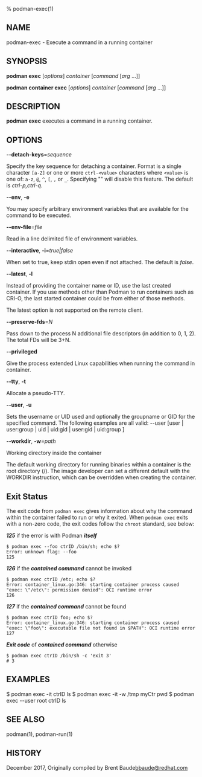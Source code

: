 % podman-exec(1)

## NAME
podman\-exec - Execute a command in a running container

## SYNOPSIS
**podman exec** [*options*] *container* [*command* [*arg* ...]]

**podman container exec** [*options*] *container* [*command* [*arg* ...]]

## DESCRIPTION
**podman exec** executes a command in a running container.

## OPTIONS

**--detach-keys**=*sequence*

Specify the key sequence for detaching a container. Format is a single character `[a-Z]` or one or more `ctrl-<value>` characters where `<value>` is one of: `a-z`, `@`, `^`, `[`, `,` or `_`. Specifying "" will disable this feature. The default is *ctrl-p,ctrl-q*.

**--env**, **-e**

You may specify arbitrary environment variables that are available for the
command to be executed.

**--env-file**=*file*

Read in a line delimited file of environment variables.

**--interactive**, **-i**=*true|false*

When set to true, keep stdin open even if not attached. The default is *false*.

**--latest**, **-l**

Instead of providing the container name or ID, use the last created container. If you use methods other than Podman
to run containers such as CRI-O, the last started container could be from either of those methods.

The latest option is not supported on the remote client.

**--preserve-fds**=*N*

Pass down to the process N additional file descriptors (in addition to 0, 1, 2).  The total FDs will be 3+N.

**--privileged**

Give the process extended Linux capabilities when running the command in container.

**--tty**, **-t**

Allocate a pseudo-TTY.

**--user**, **-u**

Sets the username or UID used and optionally the groupname or GID for the specified command.
The following examples are all valid:
--user [user | user:group | uid | uid:gid | user:gid | uid:group ]

**--workdir**, **-w**=*path*

Working directory inside the container

The default working directory for running binaries within a container is the root directory (/).
The image developer can set a different default with the WORKDIR instruction, which can be overridden
when creating the container.

## Exit Status

The exit code from `podman exec` gives information about why the command within the container failed to run or why it exited.  When `podman exec` exits with a
non-zero code, the exit codes follow the `chroot` standard, see below:

**_125_** if the error is with Podman **_itself_**

    $ podman exec --foo ctrID /bin/sh; echo $?
    Error: unknown flag: --foo
    125

**_126_** if the **_contained command_** cannot be invoked

    $ podman exec ctrID /etc; echo $?
    Error: container_linux.go:346: starting container process caused "exec: \"/etc\": permission denied": OCI runtime error
    126

**_127_** if the **_contained command_** cannot be found

    $ podman exec ctrID foo; echo $?
    Error: container_linux.go:346: starting container process caused "exec: \"foo\": executable file not found in $PATH": OCI runtime error
    127

**_Exit code_** of **_contained command_** otherwise

    $ podman exec ctrID /bin/sh -c 'exit 3'
    # 3

## EXAMPLES

$ podman exec -it ctrID ls
$ podman exec -it -w /tmp myCtr pwd
$ podman exec --user root ctrID ls

## SEE ALSO
podman(1), podman-run(1)

## HISTORY
December 2017, Originally compiled by Brent Baude<bbaude@redhat.com>
